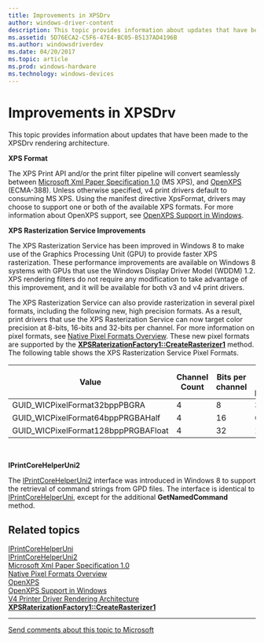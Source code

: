 ```yaml
---
title: Improvements in XPSDrv
author: windows-driver-content
description: This topic provides information about updates that have been made to the XPSDrv rendering architecture.
ms.assetid: 5D76ECA2-C5F6-47E4-BC05-B5137AD4196B
ms.author: windowsdriverdev
ms.date: 04/20/2017
ms.topic: article
ms.prod: windows-hardware
ms.technology: windows-devices
---
```


# Improvements in XPSDrv


This topic provides information about updates that have been made to the XPSDrv rendering architecture.

**XPS Format**

The XPS Print API and/or the print filter pipeline will convert seamlessly between [Microsoft Xml Paper Specification 1.0](http://msdn.microsoft.com/windows/hardware/gg463375) (MS XPS), and [OpenXPS](http://www.ecma-international.org/publications/standards/Ecma-388.htm) (ECMA-388). Unless otherwise specified, v4 print drivers default to consuming MS XPS. Using the manifest directive XpsFormat, drivers may choose to support one or both of the available XPS formats. For more information about OpenXPS support, see [OpenXPS Support in Windows](http://msdn.microsoft.com/library/windows/hardware/br259130).

**XPS Rasterization Service Improvements**

The XPS Rasterization Service has been improved in Windows 8 to make use of the Graphics Processing Unit (GPU) to provide faster XPS rasterization. These performance improvements are available on Windows 8 systems with GPUs that use the Windows Display Driver Model (WDDM) 1.2. XPS rendering filters do not require any modification to take advantage of this improvement, and it will be available for both v3 and v4 print drivers.

The XPS Rasterization Service can also provide rasterization in several pixel formats, including the following new, high precision formats. As a result, print drivers that use the XPS Rasterization Service can now target color precision at 8-bits, 16-bits and 32-bits per channel. For more information on pixel formats, see [Native Pixel Formats Overview](http://msdn.microsoft.com/library/windows/hardware/ee719797.aspx). These new pixel formats are supported by the [**XPSRaterizationFactory1::CreateRasterizer1**](https://msdn.microsoft.com/library/windows/hardware/hh802468) method. The following table shows the XPS Rasterization Service Pixel Formats.

| Value                                | Channel Count | Bits per channel | Bits per pixel | Storage type |
|--------------------------------------|---------------|------------------|----------------|--------------|
| GUID\_WICPixelFormat32bppPBGRA       | 4             | 8                | 32             | UINT         |
| GUID\_WICPixelFormat64bppPRGBAHalf   | 4             | 16               | 64             | Float        |
| GUID\_WICPixelFormat128bppPRGBAFloat | 4             | 32               | 128            | Float        |

 

**IPrintCoreHelperUni2**

The [IPrintCoreHelperUni2](https://msdn.microsoft.com/library/windows/hardware/hh406580) interface was introduced in Windows 8 to support the retrieval of command strings from GPD files. The interface is identical to [IPrintCoreHelperUni](https://msdn.microsoft.com/library/windows/hardware/ff552940), except for the additional **GetNamedCommand** method.

## Related topics
[IPrintCoreHelperUni](https://msdn.microsoft.com/library/windows/hardware/ff552940)  
[IPrintCoreHelperUni2](https://msdn.microsoft.com/library/windows/hardware/hh406580)  
[Microsoft Xml Paper Specification 1.0](http://msdn.microsoft.com/windows/hardware/gg463375)  
[Native Pixel Formats Overview](http://msdn.microsoft.com/library/windows/hardware/ee719797.aspx)  
[OpenXPS](http://www.ecma-international.org/publications/standards/Ecma-388.htm)  
[OpenXPS Support in Windows](http://msdn.microsoft.com/library/windows/hardware/br259130)  
[V4 Printer Driver Rendering Architecture](v4-driver-rendering-architecture.md)  
[**XPSRaterizationFactory1::CreateRasterizer1**](https://msdn.microsoft.com/library/windows/hardware/hh802468)  

--------------------
[Send comments about this topic to Microsoft](mailto:wsddocfb@microsoft.com?subject=Documentation%20feedback%20%5Bprint\print%5D:%20Improvements%20in%20XPSDrv%20%20RELEASE:%20%289/1/2016%29&body=%0A%0APRIVACY%20STATEMENT%0A%0AWe%20use%20your%20feedback%20to%20improve%20the%20documentation.%20We%20don't%20use%20your%20email%20address%20for%20any%20other%20purpose,%20and%20we'll%20remove%20your%20email%20address%20from%20our%20system%20after%20the%20issue%20that%20you're%20reporting%20is%20fixed.%20While%20we're%20working%20to%20fix%20this%20issue,%20we%20might%20send%20you%20an%20email%20message%20to%20ask%20for%20more%20info.%20Later,%20we%20might%20also%20send%20you%20an%20email%20message%20to%20let%20you%20know%20that%20we've%20addressed%20your%20feedback.%0A%0AFor%20more%20info%20about%20Microsoft's%20privacy%20policy,%20see%20http://privacy.microsoft.com/default.aspx. "Send comments about this topic to Microsoft")


